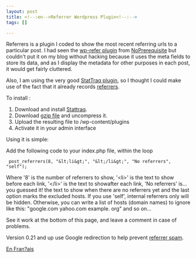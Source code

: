 ```yaml
--- 
layout: post
title: <!--:en-->Referrer Wordpress Plugin<!--:-->
tags: []

---
```

<!--:en-->Referrers is a plugin I coded to show the most recent referring urls to a particular post. I had seen the <a href="http://noprerequisite.com/wp-refer/" hreflang="en">wp-refer plugin</a> from <a href="http://noprerequisite.com" hreflang="en">NoPrerequisite</a> but couldn't put it on my blog without hacking because it uses the meta fields to store its data, and as I display the metadata for other purposes in each post, it would get fairly cluttered. 

Also, I am using the very good <a href="http://randypeterman.com/StatTraq/index.php?p=14"  hreflang="en">StatTraq plugin</a>, so I thought I could make use of the fact that it already records <a href="http://dictionary.reference.com/search?q=referer"  hreflang="en">referrers</a>.



To install :
<ol>
<li>
Download and install <a href="http://randypeterman.com/StatTraq/index.php?p=14" hreflang="en">Stattraq</a>.
</li>
<li>
Download <a href="http://jfoucher.com/post_referrers.php.txt>post_referrers.php.txt</a>
</li>
<li>
Rename to post_referrers.php
</li>
<li><strong>Or</strong> get the <a href="http://jfoucher.com/source/post_referrers.gz>gzip file</a> and uncompress it.
<li>
Upload the resulting file to /wp-content/plugins
</li>
<li>
Activate it in your admin interface
</li>
</ol>

Using it is simple:

Add the following code to your index.php file, within the loop

     post_referrers(8, "&lt;li&gt;", "&lt;/li&gt;", "No referrers", "self");

Where '8' is the number of referrers to show, '&lt;li&gt;' is the text to show before each link,  '&lt;/li&gt;' is the text to showafter each link, 'No referrers' is... you guessed it! the text to show when there are no referrers yet and the last option marks the excluded hosts. If you use 'self', internal referrers only will be hidden. Otherwise, you can write a list of hosts (domain names) to ignore like this: "google.com yahoo.com example. org" and so on...

See it work at the bottom of this page, and leave a comment in case of problems.

Version 0.21 and up use Google redirection to help prevent <a href="http://jfoucher.info/2004/10/14/referrer-spam-spam-dans-les-referents/">referrer spam</a>.

<a href="http://jfoucher.info/2004/09/24/referrer-wordpress-plugin/">En Fran?ais</a><!--:-->
